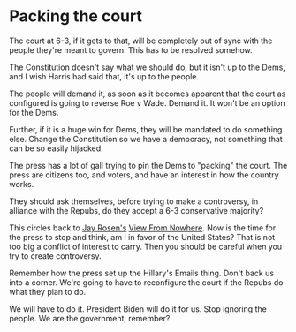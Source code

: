 # Packing the court
The court at 6-3, if it gets to that, will be completely out of sync with the people they're meant to govern. This has to be resolved somehow. 

The Constitution doesn't say what we should do, but it isn't up to the Dems, and I wish Harris had said that, it's up to the people.

The people will demand it, as soon as it becomes apparent that the court as configured is going to reverse Roe v Wade. Demand it. It won't be an option for the Dems.

Further, if it is a huge win for Dems, they will be mandated to do something else. Change the Constitution so we have a democracy, not something that can be so easily hijacked.

The press has a lot of gall trying to pin the Dems to "packing" the court. The press are citizens too, and voters, and have an interest in how the country works.

They should ask themselves, before trying to make a controversy, in alliance with the Repubs, do they accept a 6-3 conservative majority?

This circles back to <a href="https://en.wikipedia.org/wiki/View_from_nowhere">Jay Rosen's</a> <a href="http://scripting.com/2020/10/09/theViewFromNowhere.m4a">View From Nowhere</a>. Now is the time for the press to stop and think, am I in favor of the United States? That is not too big a conflict of interest to carry. Then you should be careful when you try to create controversy.

Remember how the press set up the Hillary's Emails thing. Don't back us into a corner. We're going to have to reconfigure the court if the Repubs do what they plan to do.

We will have to do it. President Biden will do it for us. Stop ignoring the people. We are the government, remember?


